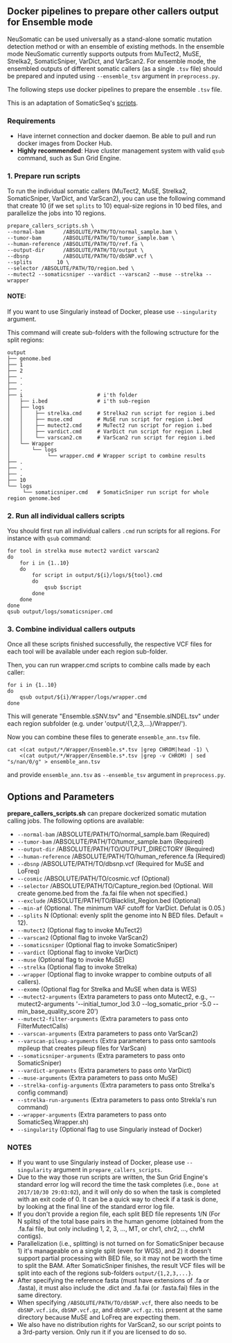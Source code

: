 ## Docker pipelines to prepare other callers output for Ensemble mode

NeuSomatic can be used universally as a stand-alone somatic mutation detection method or with an ensemble of existing methods. In the ensemble mode NeuSomatic currently supports outputs from MuTect2, MuSE, Strelka2, SomaticSniper, VarDict, and VarScan2. For ensemble mode, the ensembled outputs of different somatic callers (as a single `.tsv` file) should be prepared and inputed using `--ensemble_tsv` argument in `preprocess.py`. 

The following steps use docker pipelines to prepare the ensemble `.tsv` file.

This is an adaptation of SomaticSeq's [scripts](https://github.com/bioinform/somaticseq/tree/master/utilities/dockered_pipelines). 

### Requirements
* Have internet connection and docker daemon. Be able to pull and run docker images from Docker Hub.
* **Highly recommended**: Have cluster management system with valid `qsub` command, such as Sun Grid Engine.


### 1. Prepare run scripts
To run the individual somatic callers (MuTect2, MuSE, Strelka2, SomaticSniper, VarDict, and VarScan2), you can use the following command that create 10 (if we set `splits` to 10) equal-size regions in 10 bed files, and parallelize the jobs into 10 regions.
```
prepare_callers_scripts.sh \
--normal-bam      /ABSOLUTE/PATH/TO/normal_sample.bam \
--tumor-bam       /ABSOLUTE/PATH/TO/tumor_sample.bam \
--human-reference /ABSOLUTE/PATH/TO/ref.fa \
--output-dir      /ABSOLUTE/PATH/TO/output \
--dbsnp           /ABSOLUTE/PATH/TO/dbSNP.vcf \
--splits        10 \
--selector /ABSOLUTE/PATH/TO/region.bed \
--mutect2 --somaticsniper --vardict --varscan2 --muse --strelka --wrapper
```
#### NOTE: 
If you want to use Singulariy instead of Docker, please use `--singularity` argument.

This command will create sub-folders with the following sctructure for the split regions:
```
output
├── genome.bed
├── 1
├── 2
├── .
├── .
├── .
├── i                 		 # i'th folder
│   ├── i.bed         		 # i'th sub-region
│   ├── logs          
│   │    ├── strelka.cmd 	 # Strelka2 run script for region i.bed
│   │    ├── muse.cmd        # MuSE run script for region i.bed
│   │    ├── mutect2.cmd     # MuTect2 run script for region i.bed
│   │    ├── vardict.cmd     # VarDict run script for region i.bed
│   │    └── varscan2.cm     # VarScan2 run script for region i.bed
│   └── Wrapper         
│       └── logs           	
│            └── wrapper.cmd # Wrapper script to combine results
├── .
├── .
├── .
├── 10
└── logs                
     └── somaticsniper.cmd   # SomaticSniper run script for whole region genome.bed
```

### 2. Run all individual callers scripts
You should first run all individual callers `.cmd` run scripts for all regions. For instance with `qsub` command:
```
for tool in strelka muse mutect2 vardict varscan2
do
	for i in {1..10}
	do
		for script in output/${i}/logs/${tool}.cmd
		do
			qsub $script
		done
	done
done
qsub output/logs/somaticsniper.cmd
```
### 3. Combine individual callers outputs
Once all these scripts finished successfully, the respective VCF files for each tool will be available under each region sub-folder. 

Then, you can run wrapper.cmd scripts to combine calls made by each caller:
```
for i in {1..10}
do
	qsub output/${i}/Wrapper/logs/wrapper.cmd
done
```
This will generate "Ensemble.sSNV.tsv" and "Ensemble.sINDEL.tsv" under each region subfolder (e.g. under 'output/{1,2,3,...}/Wrapper/'). 

Now you can combine these files to generate `ensemble_ann.tsv` file.
```
cat <(cat output/*/Wrapper/Ensemble.s*.tsv |grep CHROM|head -1) \
    <(cat output/*/Wrapper/Ensemble.s*.tsv |grep -v CHROM) | sed "s/nan/0/g" > ensemble_ann.tsv

```
and provide `ensemble_ann.tsv` as `--ensemble_tsv` argument in `preprocess.py`.



## Options and Parameters
**prepare_callers_scripts.sh** can prepare dockerized somatic mutation calling jobs. The following options are available:
* `--normal-bam`                  /ABSOLUTE/PATH/TO/normal_sample.bam (Required)
* `--tumor-bam`                   /ABSOLUTE/PATH/TO/tumor_sample.bam  (Required)
* `--output-dir`                  /ABSOLUTE/PATH/TO/OUTPUT_DIRECTORY (Required)
* `--human-reference`             /ABSOLUTE/PATH/TO/human_reference.fa (Required)
* `--dbsnp`                       /ABSOLUTE/PATH/TO/dbsnp.vcf (Required for MuSE and LoFreq)
* `--cosmic`                      /ABSOLUTE/PATH/TO/cosmic.vcf (Optional)
* `--selector`                    /ABSOLUTE/PATH/TO/Capture_region.bed (Optional. Will create genome.bed from the .fa.fai file when not specified.)
* `--exclude`                     /ABSOLUTE/PATH/TO/Blacklist_Region.bed (Optional)
* `--min-af`                      (Optional. The minimum VAF cutoff for VarDict. Defulat is 0.05.)
* `--splits`                     N (Optional: evenly split the genome into N BED files. Default = 12).
* `--mutect2`                     (Optional flag to invoke MuTect2)
* `--varscan2`                    (Optional flag to invoke VarScan2)
* `--somaticsniper`               (Optional flag to invoke SomaticSniper)
* `--vardict`                     (Optional flag to invoke VarDict)
* `--muse`                        (Optional flag to invoke MuSE)
* `--strelka`                     (Optional flag to invoke Strelka)
* `--wrapper`                     (Optional flag to invoke wrapper to combine outputs of all callers).
* `--exome`                       (Optional flag for Strelka and MuSE when data is WES)
* `--mutect2-arguments`           (Extra parameters to pass onto Mutect2, e.g., --mutect2-arguments '--initial_tumor_lod 3.0 --log_somatic_prior -5.0 --min_base_quality_score 20')
* `--mutect2-filter-arguments`    (Extra parameters to pass onto FilterMutectCalls)
* `--varscan-arguments`           (Extra parameters to pass onto VarScan2)
* `--varscan-pileup-arguments`    (Extra parameters to pass onto samtools mpileup that creates pileup files for VarScan)
* `--somaticsniper-arguments`     (Extra parameters to pass onto SomaticSniper)
* `--vardict-arguments`           (Extra parameters to pass onto VarDict)
* `--muse-arguments`              (Extra parameters to pass onto MuSE)
* `--strelka-config-arguments`    (Extra parameters to pass onto Strelka's config command)
* `--strelka-run-arguments`       (Extra parameters to pass onto Strekla's run command)
* `--wrapper-arguments`           (Extra parameters to pass onto SomaticSeq.Wrapper.sh)
* `--singularity`                 (Optional flag to use Singulariy instead of Docker)




### NOTES
* If you want to use Singulariy instead of Docker, please use `--singularity` argument in `prepare_callers_scripts`.
* Due to the way those run scripts are written, the Sun Grid Engine's standard error log will record the time the task completes (i.e., `Done at 2017/10/30 29:03:02`), and it will only do so when the task is completed with an exit code of 0. It can be a quick way to check if a task is done, by looking at the final line of the standard error log file.
* If you don't provide a region file, each split BED file represents 1/N (For N splits) of the total base pairs in the human genome (obtained from the .fa.fai file, but only including 1, 2, 3, ..., MT, or chr1, chr2, ..., chrM contigs).
* Parallelization (i.e., splitting) is not turned on for SomaticSniper because 1) it's manageable on a single split (even for WGS), and 2) it doesn't support partial processing with BED file, so it may not be worth the time to split the BAM. After SomaticSniper finishes, the result VCF files will be split into each of the regions sub-folders `output/{1,2,3,...}`.
* After specifying the reference fasta (must have extensions of .fa or .fasta), it must also include the .dict and .fa.fai (or .fasta.fai) files in the same directory.
* When specifying `/ABSOLUTE/PATH/TO/dbSNP.vcf`, there also needs to be `dbSNP.vcf.idx`, `dbSNP.vcf.gz`, and `dbSNP.vcf.gz.tbi` present at the same directory because MuSE and LoFreq are expecting them.
* We also have no distribution rights for VarScan2, so our script points to a 3rd-party version. Only run it if you are licensed to do so.
